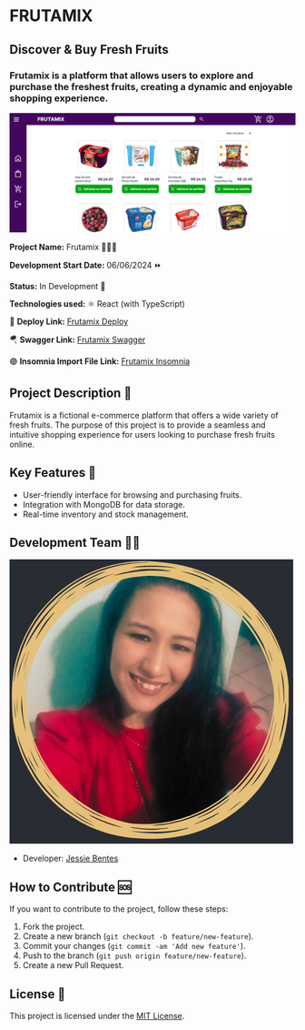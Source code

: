 # FRUTAMIX

## Discover & Buy Fresh Fruits

### Frutamix is a platform that allows users to explore and purchase the freshest fruits, creating a dynamic and enjoyable shopping experience.

![Frutamix](src/assets/readme/products.png)

**Project Name:** Frutamix 🍎🍌🍇

**Development Start Date:** 06/06/2024 ⏩

**Status:** In Development 🔧

**Technologies used:** ⚛️ React (with TypeScript)

🚀 **Deploy Link:** [Frutamix Deploy](URL_DO_DEPLOY)

🪂 **Swagger Link:** [Frutamix Swagger](URL_DO_SWAGGER)

🟣 **Insomnia Import File Link:** [Frutamix Insomnia](URL_DO_ARQUIVO_INSOMNIA)

## Project Description 📝

Frutamix is a fictional e-commerce platform that offers a wide variety of fresh fruits. The purpose of this project is to provide a seamless and intuitive shopping experience for users looking to purchase fresh fruits online.

## Key Features 🔧

- User-friendly interface for browsing and purchasing fruits.
- Integration with MongoDB for data storage.
- Real-time inventory and stock management.

## Development Team 🙋‍♀️

![Developer](src/assets/readme/jessie.png)

- Developer: [Jessie Bentes]("https://github.com/LadyJessie19")

## How to Contribute 🆘

If you want to contribute to the project, follow these steps:

1. Fork the project.
2. Create a new branch (`git checkout -b feature/new-feature`).
3. Commit your changes (`git commit -am 'Add new feature'`).
4. Push to the branch (`git push origin feature/new-feature`).
5. Create a new Pull Request.

## License 🧐

This project is licensed under the [MIT License](https://opensource.org/licenses/MIT).
